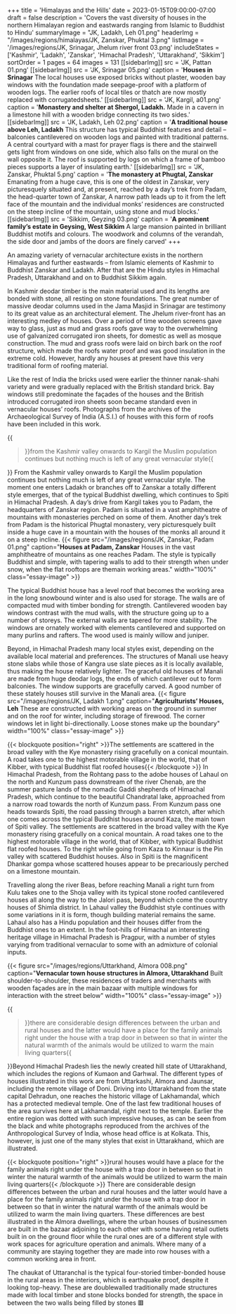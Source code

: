 +++
title = 'Himalayas and the Hills'
date = 2023-01-15T09:00:00-07:00
draft = false
description = 'Covers the vast diversity of houses in the northern Himalayan region and eastwards ranging from Islamic to Buddhist to Hindu'
summaryImage = "JK, Ladakh, Leh 01.png"
headerImg = "/images/regions/himalayas/JK, Zanskar, Phuktal 3.png"
listImage = '/images/regions/JK, Srinagar, Jhelum river front 03.png'
includeStates = ['Kashmir', 'Ladakh', 'Zanskar', 'Himachal Pradesh', 'Uttarakhand', 'Sikkim']
sortOrder = 1
pages = 64
images = 131
[[sidebarImg]]
src = 'JK, Pattan 01.png'
[[sidebarImg]]
src = 'JK, Srinagar 05.png'
caption = '**Houses in Srinagar** The local houses use exposed bricks without plaster, wooden bay windows with the foundation made seepage-proof with a platform of wooden logs. The earlier roofs of local tiles or thatch are now mostly replaced with corrugatedsheets.'
[[sidebarImg]]
src = 'JK, Kargil, a01.png'
caption = '**Monastery and shelter at Shergol, Ladakh.** Made in a cavern in a limestone hill with a wooden bridge connecting its two sides.'
[[sidebarImg]]
src = 'JK, Ladakh, Leh 02.png'
caption = '**A traditional house above Leh, Ladakh** This structure has typical Buddhist features and detail – balconies cantilevered on wooden logs and painted with traditional patterns. A central courtyard with a mast for prayer flags is there and the stairwell gets light from windows on one side, which also falls on the mural on the wall opposite it. The roof is supported by logs on which a frame of bamboo pieces supports a layer of insulating earth.'
[[sidebarImg]]
src = 'JK, Zanskar, Phuktal 5.png'
caption = '**The monastery at Phugtal, Zanskar** Emanating from a huge cave, this is one of the oldest in Zanskar, very picturesquely situated and, at present, reached by a day’s trek from Padam, the head-quarter town of Zanskar, A narrow path leads up to it from the left face of the mountain and the individual monks’ residences are constructed on the steep incline of the mountain, using stone and mud blocks.'
[[sidebarImg]]
src = 'Sikkim, Geyzing 03.png'
caption = '**A prominent family’s estate in Geysing, West Sikkim** A large mansion painted in brilliant Buddhist motifs and colours. The woodwork and columns of the verandah, the side door and jambs of the doors are finely carved'
+++

An amazing variety of vernacular architecture exists in the northern Himalayas and further eastwards – from Islamic elements of Kashmir to Buddhist Zanskar and Ladakh. After that are the Hindu styles in Himachal Pradesh, Uttarakhand and on to Buddhist Sikkim again.

In Kashmir deodar timber is the main material used and its lengths are bonded with stone, all resting on stone foundations. The great number of massive deodar columns used in the Jama Masjid in Srinagar are testimony to its great value as an architectural element. The Jhelum river-front has an interesting medley of houses. Over a period of time wooden screens gave way to glass, just as mud and grass roofs gave way to the overwhelming use of galvanized corrugated iron sheets, for domestic as well as mosque construction. The mud and grass roofs were laid on birch bark on the roof structure, which made the roofs water proof and was good insulation in the extreme cold. However, hardly any houses at present have this very traditional form of roofing material.

Like the rest of India the bricks used were earlier the thinner nanak-shahi variety and were gradually replaced with the British standard brick. Bay windows still predominate the façades of the houses and the British introduced corrugated iron sheets soon became standard even in vernacular houses’ roofs. Photographs from the archives of the Archaeological Survey of India (A.S.I.) of houses with this form of roofs have been included in this work.

{{<blockquote position="left">}}from the Kashmir valley onwards to Kargil the Muslim population continues but nothing much is left of any great vernacular style{{</blockquote>}} From the Kashmir valley onwards to Kargil the Muslim population continues but nothing much is left of any great vernacular style. The moment one enters Ladakh or branches off to Zanskar a totally different style emerges, that of the typical Buddhist dwelling, which continues to Spiti in Himachal Pradesh. A day’s drive from Kargil takes you to Padam, the headquarters of Zanskar region. Padam is situated in a vast amphitheatre of mountains with monasteries perched on some of them. Another day’s trek from Padam is the historical Phugtal monastery, very picturesquely built inside a huge cave in a mountain with the houses of the monks all around it on a steep incline. {{< figure src="/images/regions/JK, Zanskar, Padam 01.png" caption="**Houses at Padam, Zanskar** Houses in the vast amphitheatre of mountains as one reaches Padam. The style is typically Buddhist and simple, with tapering walls to add to their strength when under snow, when the flat rooftops are themain working areas." width="100%" class="essay-image" >}}

The typical Buddhist house has a level roof that becomes the working area in the long snowbound winter and is also used for storage. The walls are of compacted mud with timber bonding for strength. Cantilevered wooden bay windows contrast with the mud walls, with the structure going up to a number of storeys. The external walls are tapered for more stability. The windows are ornately worked with elements cantilevered and supported on many purlins and rafters. The wood used is mainly willow and juniper.

Beyond, in Himachal Pradesh many local styles exist, depending on the available local material and preferences. The structures of Manali use heavy stone slabs while those of Kangra use slate pieces as it is locally available, thus making the house relatively lighter. The graceful old houses of Manali are made from huge deodar logs, the ends of which cantilever out to form balconies. The window supports are gracefully carved. A good number of these stately houses still survive in the Manali area. {{< figure src="/images/regions/JK, Ladakh 1.png" caption="**Agriculturists’ Houses, Leh** These are constructed with working areas on the ground in summer and on the roof for winter, including storage of firewood. The corner windows let in light bi-directionally. Loose stones make up the boundary" width="100%" class="essay-image" >}}

{{< blockquote position="right" >}}The settlements are scattered in the broad valley with the Kye monastery rising gracefully on a conical mountain. A road takes one to the highest motorable village in the world, that of Kibber, with typical Buddhist flat roofed houses{{< /blockquote >}} In Himachal Pradesh, from the Rohtang pass to the adobe houses of Lahaul on the north and Kunzum pass downstream of the river Chenab, are the summer pasture lands of the nomadic Gaddi shepherds of Himachal Pradesh, which continue to the beautiful Chandratal lake, approached from a narrow road towards the north of Kunzum pass. From Kunzum pass one heads towards Spiti, the road passing through a barren stretch, after which one comes across the typical Buddhist houses around Kaza, the main town of Spiti valley. The settlements are scattered in the broad valley with the Kye monastery rising gracefully on a conical mountain. A road takes one to the highest motorable village in the world, that of Kibber, with typical Buddhist flat roofed houses. To the right while going from Kaza to Kinnaur is the Pin valley with scattered Buddhist houses. Also in Spiti is the magnificent Dhankar gompa whose scattered houses appear to be precariously perched on a limestone mountain.

Travelling along the river Beas, before reaching Manali a right turn from Kulu takes one to the Shoja valley with its typical stone roofed cantilevered houses all along the way to the Jalori pass, beyond which come the country houses of Shimla district. In Lahaul valley the Buddhist style continues with some variations in it is form, though building material remains the same. Lahaul also has a Hindu population and their houses differ from the Buddhist ones to an extent. In the foot-hills of Himachal an interesting heritage village in Himachal Pradesh is Pragpur, with a number of styles varying from traditional vernacular to some with an admixture of colonial inputs.

{{< figure src="/images/regions/Uttarkhand, Almora 008.png" caption="**Vernacular town house structures in Almora, Uttarakhand** Built shoulder-to-shoulder, these residences of traders and merchants with wooden façades are in the main bazaar with multiple windows for interaction with the street below" width="100%" class="essay-image" >}}

{{<blockquote position="left">}}there are considerable design differences between the urban and rural houses and the latter would have a place for the family animals right under the house with a trap door in between so that in winter the natural warmth of the animals would be utilized to warm the main living quarters{{</blockquote>}}Beyond Himachal Pradesh lies the newly created hill state of Uttarakhand, which includes the regions of Kumaon and Garhwal. The different types of houses illustrated in this work are from Uttarkashi, Almora and Jaunsar, including the remote village of Doni. Driving into Uttarakhand from the state capital Dehradun, one reaches the historic village of Lakhamandal, which has a protected medieval temple. One of the last few traditional houses of the area survives here at Lakhamandal, right next to the temple. Earlier the entire region was dotted with such impressive houses, as can be seen from the black and white photographs reproduced from the archives of the Anthropological Survey of India, whose head office is at Kolkata. This, however, is just one of the many styles that exist in Uttarakhand, which are illustrated. 

{{< blockquote position="right" >}}rural houses would have a place for the family animals right under the house with a trap door in between so that in winter the natural warmth of the animals would be utilized to warm the main living quarters{{< /blockquote >}} There are considerable design differences between the urban and rural houses and the latter would have a place for the family animals right under the house with a trap door in between so that in winter the natural warmth of the animals would be utilized to warm the main living quarters. These differences are best illustrated in the Almora dwellings, where the urban houses of businessmen are built in the bazaar adjoining to each other with some having retail outlets built in on the ground floor while the rural ones are of a different style with work spaces for agriculture operation and animals. Where many of a community are staying together they are made into row houses with a common working area in front.

The chaukat of Uttaranchal is the typical four-storied timber-bonded house in the rural areas in the interiors, which is earthquake proof, despite it looking top-heavy. These are doublewalled traditionally made structures made with local timber and stone blocks bonded for strength, the space in between the two walls being filled by stones  &#128997;
